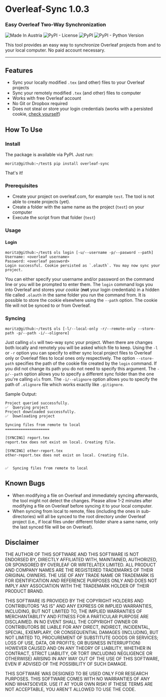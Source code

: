 # Overleaf-Sync 1.0.3

### Easy Overleaf Two-Way Synchronization

![Made In Austria](https://img.shields.io/badge/Made%20in-Austria-%23ED2939.svg) ![PyPI - License](https://img.shields.io/pypi/l/overleaf-sync.svg) ![PyPI](https://img.shields.io/pypi/v/overleaf-sync.svg) ![PyPI - Python Version](https://img.shields.io/pypi/pyversions/overleaf-sync.svg)

This tool provides an easy way to synchronize Overleaf projects from and to your local computer. No paid account necessary.

----

## Features
- Sync your locally modified `.tex` (and other) files to your Overleaf projects
- Sync your remotely modified `.tex` (and other) files to computer
- Works with free Overleaf account
- No Git or Dropbox required
- Does not steal or store your login credentials (works with a persisted cookie, [check yourself](https://github.com/moritzgloeckl/overleaf-sync/blob/master/olsync/olclient.py#L34))

## How To Use
### Install
The package is available via PyPI. Just run:

```
moritz@github:~/test$ pip install overleaf-sync
```

That's it!

### Prerequisites
- Create your project on overleaf.com, for example `test`. The tool is not able to create projects (yet).
- Create a folder with the same name as the project (`test`) on your computer
- Execute the script from that folder (`test`)

### Usage
#### Login
```
moritz@github:~/test$ ols login [-u/--username -p/--pasword --path]
Username: <overleaf username>
Password: <overleaf password>
Login successful. Cookie persisted as `.olauth`. You may now sync your project.
```

You can either specify your username and/or password on the command line or you will be prompted to enter them. The `login` command logs you into Overleaf and stores your *cookie* (**not** your login credentials) in a hidden file called `.olauth` in the same folder you run the command from. It is possible to store the cookie elsewhere using the `--path` option. The cookie file will not be synced to or from Overleaf.

### Syncing
```
moritz@github:~/test$ ols [-l/--local-only -r/--remote-only --store-path -p/--path -i/--olignore]
```

Just calling `ols` will two-way sync your project. When there are changes both locally and remotely you will be asked which file to keep. Using the `-l` or `-r` option you can specify to either sync local project files to Overleaf only or Overleaf files to local ones only respectively. The option `--store-path` specifies the path of the cookie file created by the `login` command. If you did not change its path you do not need to specify this argument. The `-p/--path` option allows you to specify a different sync folder than the one you're calling `ols` from. The `-i/--olignore` option allows you to specify the path of `.olignore` file which works exactly like `.gitignore`.

Sample Output:

```
Project queried successfully.
✅  Querying project
Project downloaded successfully.
✅  Downloading project

Syncing files from remote to local
====================

[SYNCING] report.tex
report.tex does not exist on local. Creating file.

[SYNCING] other-report.tex
other-report.tex does not exist on local. Creating file.


✅  Syncing files from remote to local
```

## Known Bugs
- When modifying a file on Overleaf and immediately syncing afterwards, the tool might not detect the changes. Please allow 1-2 minutes after modifying a file on Overleaf before syncing it to your local computer.
- When syncing from local to remote, files (including the ones in sub-directories) will all be synced to the root directory under Overleaf project (i.e., if local files under different folder share a same name, only the last synced file will be on Overleaf).

## Disclaimer
THE AUTHOR OF THIS SOFTWARE AND THIS SOFTWARE IS NOT ENDORSED BY, DIRECTLY AFFILIATED WITH, MAINTAINED, AUTHORIZED, OR SPONSORED BY OVERLEAF OR WRITELATEX LIMITED. ALL PRODUCT AND COMPANY NAMES ARE THE REGISTERED TRADEMARKS OF THEIR ORIGINAL OWNERS. THE USE OF ANY TRADE NAME OR TRADEMARK IS FOR IDENTIFICATION AND REFERENCE PURPOSES ONLY AND DOES NOT IMPLY ANY ASSOCIATION WITH THE TRADEMARK HOLDER OF THEIR PRODUCT BRAND.

THIS SOFTWARE IS PROVIDED BY THE COPYRIGHT HOLDERS AND CONTRIBUTORS "AS IS" AND ANY EXPRESS OR IMPLIED WARRANTIES, INCLUDING, BUT NOT LIMITED TO, THE IMPLIED WARRANTIES OF MERCHANTABILITY AND FITNESS FOR A PARTICULAR PURPOSE ARE DISCLAIMED. IN NO EVENT SHALL THE COPYRIGHT OWNER OR CONTRIBUTORS BE LIABLE FOR ANY DIRECT, INDIRECT, INCIDENTAL, SPECIAL, EXEMPLARY, OR CONSEQUENTIAL DAMAGES (INCLUDING, BUT NOT LIMITED TO, PROCUREMENT OF SUBSTITUTE GOODS OR SERVICES; LOSS OF USE, DATA, OR PROFITS; OR BUSINESS INTERRUPTION) HOWEVER CAUSED AND ON ANY THEORY OF LIABILITY, WHETHER IN CONTRACT, STRICT LIABILITY, OR TORT (INCLUDING NEGLIGENCE OR OTHERWISE) ARISING IN ANY WAY OUT OF THE USE OF THIS SOFTWARE, EVEN IF ADVISED OF THE POSSIBILITY OF SUCH DAMAGE.

THIS SOFTWARE WAS DESIGNED TO BE USED ONLY FOR RESEARCH PURPOSES. THIS SOFTWARE COMES WITH NO WARRANTIES OF ANY KIND WHATSOEVER. USE IT AT YOUR OWN RISK! IF THESE TERMS ARE NOT ACCEPTABLE, YOU AREN'T ALLOWED TO USE THE CODE.

